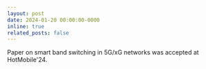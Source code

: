```yaml
---
layout: post
date: 2024-01-20 00:00:00-0000
inline: true
related_posts: false
---
```


Paper on smart band switching in 5G/xG networks was accepted at HotMobile'24.